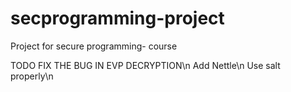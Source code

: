 # secprogramming-project
Project for secure programming- course

TODO
FIX THE BUG IN EVP DECRYPTION\n
Add Nettle\n
Use salt properly\n
